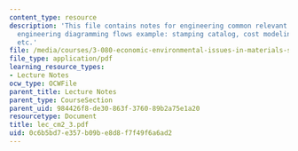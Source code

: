 ```yaml
---
content_type: resource
description: 'This file contains notes for engineering common relevant cost elements,
  engineering diagramming flows example: stamping catalog, cost modeling challenge
  etc.'
file: /media/courses/3-080-economic-environmental-issues-in-materials-selection-fall-2005/0c6b5bd7e357b09be8d8f7f49f6a6ad2_lec_cm2_3.pdf
file_type: application/pdf
learning_resource_types:
- Lecture Notes
ocw_type: OCWFile
parent_title: Lecture Notes
parent_type: CourseSection
parent_uid: 984426f8-de30-863f-3760-89b2a75e1a20
resourcetype: Document
title: lec_cm2_3.pdf
uid: 0c6b5bd7-e357-b09b-e8d8-f7f49f6a6ad2
---
```

